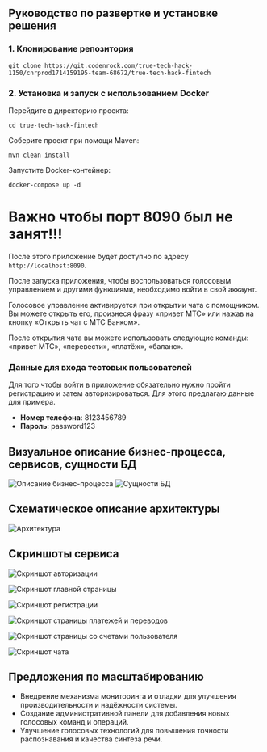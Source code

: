 ## Руководство по развертке и установке решения

### 1. Клонирование репозитория

```
git clone https://git.codenrock.com/true-tech-hack-1150/cnrprod1714159195-team-68672/true-tech-hack-fintech
```

### 2. Установка и запуск с использованием Docker

Перейдите в директорию проекта:

```
cd true-tech-hack-fintech
```
Соберите проект при помощи Maven:
```
mvn clean install

```
Запустите Docker-контейнер:

```
docker-compose up -d
```

# Важно чтобы порт 8090 был не занят!!!
После этого приложение будет доступно по адресу `http://localhost:8090`.

После запуска приложения, чтобы воспользоваться голосовым управлением и другими функциями, необходимо войти в свой аккаунт.  

Голосовое управление активируется при открытии чата с помощником. Вы можете открыть его, произнеся фразу «привет МТС» или нажав на кнопку «Открыть чат с МТС Банком».

После открытия чата вы можете использовать следующие команды: «привет МТС», «перевести», «платёж», «баланс». 
### Данные для входа тестовых пользователей
Для того чтобы войти в приложение обязательно нужно пройти регистрацию и затем авторизироваться. Для этого предлагаю данные для примера. 

- **Номер телефона**: 8123456789
- **Пароль**: password123

## Визуальное описание бизнес-процесса, сервисов, сущности БД

![Описание бизнес-процесса](image-2.png)
![Сущности БД](image-3.png)

## Схематическое описание архитектуры

![Архитектура](image-1.png)

## Скриншоты сервиса


![Скриншот авторизации](Скриншот_авторизации.png)

![Скриншот главной страницы](Скриншот_гланвой_страницы.png)

![Скриншот регистрации](Скриншот_регистрации.png)

![Скриншот страницы платежей и переводов](Скриншот_страницы_платежей_и_переводов.png)

![Скриншот страницы со счетами пользователя](Скриншот_страницы_со_счетами_пользователя.png)

![Скриншот чата](Скриншот_чата.png)
## Предложения по масштабированию

- Внедрение механизма мониторинга и отладки для улучшения производительности и надёжности системы.
- Создание административной панели для добавления новых голосовых команд и операций.
- Улучшение голосовых технологий для повышения точности распознавания и качества синтеза речи.
